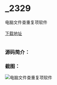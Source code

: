 # _2329
电脑文件查重复项软件
<br/></br>
[下载地址](https://www.uuid2.com/2329.html "下载地址")
<br/></br>
<h3>源码简介：</h3>
<h3>截图：</h3>
<img src="https://www.uuid2.com/wp-content/uploads/img/202105/d5951db455.png" alt="电脑文件查重复项软件">
